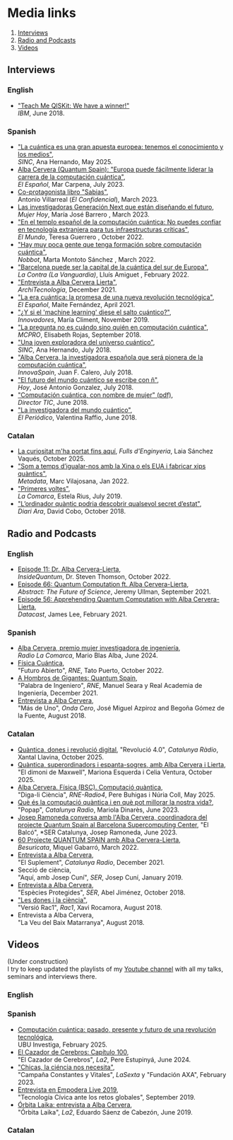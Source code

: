 # Media links

1. [Interviews](#interviews)
2. [Radio and Podcasts](#radio-and-podcasts)
3. [Videos](#videos)

## Interviews

### English

- ["Teach Me QISKit: We have a winner!"](https://www.ibm.com/blogs/research/2018/06/teach-qiskit-winner/)  
*IBM*, June 2018.

### Spanish

- ["La cuántica es una gran apuesta europea: tenemos el conocimiento y los medios"](https://www.agenciasinc.es/Entrevistas/La-cuantica-es-una-gran-apuesta-europea-tenemos-el-conocimiento-y-los-medios),  
  *SINC*, Ana Hernando, May 2025.
- [Alba Cervera (Quantum Spain): "Europa puede fácilmente liderar la carrera de la computación cuántica"](https://www.elespanol.com/invertia/disruptores-innovadores/politica-digital/espana/20230710/alba-cervera-quantum-spain-europa-puede-facilmente-liderar-carrera-computacion-cuantica/776922349_0.html),  
*El Español*, Mar Carpena, July 2023.
- [Co-protagonista libro "Sabias"](https://www.elconfidencial.com/tecnologia/ciencia/2022-11-30/cientificas-espanolas-ciencia-sabias-antonio-villarreal_3532111/),  
Antonio Villarreal (*El Confidencial*), March 2023.
- [Las investigadoras Generación Next que están diseñando el futuro](https://www.mujerhoy.com/actualidad/investigadoras-generacion-next-disenando-futuro-ciencia-mujeres-20230308063138-nt.html?ref=https%3A%2F%2Fwww.google.com%2F),  
*Mujer Hoy*, María José Barrero , March 2023.
- ["En el templo español de la computación cuántica: No puedes confiar en tecnología extranjera para tus infraestructuras críticas"](https://www.elmundo.es/papel/historias/2022/10/31/635fd34e21efa0836f8b45da.html),  
*El Mundo*, Teresa Guerrero , October 2022.
- ["Hay muy poca gente que tenga formación sobre computación cuántica"](https://www.nobbot.com/futuro/computacion-cuantica-alba-cervera-quantium-spain/),  
*Nobbot*, Marta Montoto Sánchez , March 2022.
- ["Barcelona puede ser la capital de la cuántica del sur de Europa"](https://www.lavanguardia.com/lacontra/20220226/8085353/barcelona-capital-cuantica-sur-europa.html),  
*La Contra (La Vanguardia)*, Lluís Amiguet , February 2022.
- ["Entrevista a Alba Cervera Lierta"](https://architecnologia.es/alba-cervera-entrevista-exclusiva),  
*ArchiTecnologia*, December 2021.
- ["La era cuántica: la promesa de una nueva revolución tecnológica"](https://www.elespanol.com/wakeupspain/20210413/cuantica-promesa-nueva-revolucion-tecnologica/571943754_0.html),  
*El Español*, Maite Fernández, April 2021.
- ["¿Y si el 'machine learning' diese el salto cuántico?"](https://www.elespanol.com/invertia/disruptores-innovadores/innovadores/investigacion/20191128/machine-learning-diese-salto-cuantico/447706572_0.html),  
*Innovadores*, María Climent, November 2019.
- ["La pregunta no es cuándo sino quién en computación cuántica"](https://www.muycomputerpro.com/2018/09/04/pregunta-cuando-quien),  
*MCPRO*, Elisabeth Rojas, September 2018.
- ["Una joven exploradora del universo cuántico"](https://www.agenciasinc.es/Entrevistas/Una-joven-exploradora-del-universo-cuantico),  
*SINC*, Ana Hernando, July 2018.
- ["Alba Cervera, la investigadora española que será pionera de la computación cuántica"](https://www.innovaspain.com/alba-cervera-ibm-computacion-cuantica/),  
*InnovaSpain*, Juan F. Calero, July 2018.
- ["El futuro del mundo cuántico se escribe con ñ"](https://www.hoy.es/tecnologia/investigacion/futuro-mundo-cuantico-Alba-Cervera-20180701205237-ntrc.html),  
*Hoy*, José Antonio Gonzalez, July 2018.
- ["Computación cuántica, con nombre de mujer" (pdf)](https://directortic.es/wp-content/uploads/2018/06/Director-TIC-195-jun-2018.pdf),    
*Director TIC*, June 2018.
- ["La investigadora del mundo cuántico"](https://amp.elperiodico.com/es/ciencia/20180603/alba-cervera-investigadora-computacion-cuantica-6852419),  
*El Periódico*, Valentina Raffio, June 2018.

### Catalan

- [La curiositat m'ha portat fins aquí](https://www.fullsdenginyeria.cat/la-curiositat-mha-portat-fins-aqui),
  *Fulls d'Enginyeria*, Laia Sánchez Vaqués, October 2025.
- ["Som a temps d’igualar-nos amb la Xina o els EUA i fabricar xips quàntics"](https://www.metadata.cat/entrevista/1925/alba-cervera-lierta-bsc-cns-ordinador-quantic),  
*Metadata*, Marc Vilajosana, Jan 2022.
- ["Primeres voltes"](https://www.lacomarca.net/primeres-voltes/),  
*La Comarca*, Estela Rius, July 2019.
- ["L’ordinador quàntic podria descobrir qualsevol secret d’estat"](https://www.ara.cat/societat/Alba-Cervera-ordinador-descobrir-qualsevol_0_2106389378),  
*Diari Ara*, David Cobo, October 2018.

## Radio and Podcasts

### English

- [Episode 11: Dr. Alba Cervera-Lierta](https://insidequantum.org/episodes/episode_albacerveralierta/),  
*InsideQuantum*, Dr. Steven Thomson, October 2022.
- [Episode 66: Quantum Computation ft. Alba Cervera-Lierta](https://linktr.ee/jeremyullman),  
*Abstract: The Future of Science*, Jeremy Ullman, September 2021.
- [Episode 56: Apprehending Quantum Computation with Alba Cervera-Lierta](https://datacast.simplecast.com/episodes/alba-cervera-lierta),  
*Datacast*, James Lee, February 2021.

### Spanish

- [Alba Cervera, premio mujer investigadora de ingeniería](https://www.lacomarca.net/podcasts/alba-cervera-premio-mujer-investigadora-de-ingenieria/),  
  *Radio La Comarca*, Mario Blas Alba, June 2024.
- [Física Cuántica](https://www.rtve.es/play/audios/futuro-abierto/fisica-cuantica/6708882/),  
"Futuro Abierto", *RNE*, Tato Puerto, October 2022.
- [A Hombros de Gigantes: Quantum Spain](https://www.rtve.es/play/audios/a-hombros-de-gigantes/palabra-ingeniero-quantum-spain-21-12-21/6256464/),  
"Palabra de Ingeniero", *RNE*, Manuel Seara y Real Academia de Ingeniería, December 2021.
- [Entrevista a Alba Cervera](https://www.ondacero.es/programas/mas-de-uno/programas-completos/mas-de-uno-08082018_201808085b6ad0510cf227b4079e174d),  
"Más de Uno", *Onda Cero*, José Miguel Azpiroz and Begoña Gómez de la Fuente, August 2018.

### Catalan

- [Quàntica, dones i revolució digital](https://www.3cat.cat/3cat/quantica-dones-i-revolucio-digital/audio/1258919/),
  "Revolució 4.0", *Catalunya Ràdio*, Xantal Llavina, October 2025.
- [Quàntica, superordinadors i espanta-sogres, amb Alba Cervera i Lierta](https://www.youtube.com/watch?v=f9smh_VM2x0),
  "El dimoni de Maxwell", Mariona Esquerda i Celia Ventura, October 2025.
- [Alba Cervera. Física (BSC). Computació quàntica](https://www.rtve.es/play/audios/diga-li-ciencia/alba-cervera-fisica-bsc-computacio-quantica/16592380/),  
"Diga-li Ciència", *RNE-Radio4*, Pere Buhigas i Núria Coll, May 2025.
- [Què és la computació quàntica i en què pot millorar la nostra vida?](https://www.ccma.cat/catradio/alacarta/popap/que-es-la-computacio-quantica-i-en-que-pot-millorar-la-nostra-vida/audio/1176900/),  
"Popap", *Catalunya Radio*, Mariola Dinarès, June 2023.
- [Josep Ramoneda conversa amb l'Alba Cervera, coordinadora del projecte Quantum Spain al Barcelona Supercomputing Center](https://cadenaser.com/audio/1686236807871/),
"El Balcó", *SER Catalunya, Josep Ramoneda, June 2023.
- [60 Projecte QUANTUM SPAIN amb Alba Cervera-Lierta](https://besuricata.com/projecte-quantum-spain-amb-alba-cervera-lierta/),  
*Besuricata*, Miquel Gabarró, March 2022.
- [Entrevista a Alba Cervera](https://www.ccma.cat/catradio/alacarta/el-suplement/alba-cervera-hem-de-trencar-amb-lestereotip-que-per-ser-fisic-has-de-ser-un-home-i-friqui/audio/1118761/),  
"El Suplement", *Catalunya Radio*, December 2021.
- Secció de ciència,  
"Aquí, amb Josep Cuní", *SER*, Josep Cuní, January 2019.
- [Entrevista a Alba Cervera](https://cadenaser.com/emisora/2018/10/29/sercat/1540805501_667355),  
"Espècies Protegides", *SER*, Abel Jiménez, October 2018.
- ["Les dones i la ciència"](https://www.rac1.cat/a-la-carta/detail/c34e9f49-f72b-4c71-a5a7-0369a5148557),  
"Versió Rac1", *Rac1*, Xavi Rocamora, August 2018.
- Entrevista a Alba Cervera,  
"La Veu del Baix Matarranya", August 2018.

## Videos

(Under construction)  
I try to keep updated the playlists of my [Youtube channel](https://www.youtube.com/channel/UCVzW73BIg4NLWJlQua59TKA) with all my talks, seminars and interviews there. 

### English

### Spanish

- [Computación cuántica: pasado, presente y futuro de una revolución tecnológica](https://www.youtube.com/watch?v=oBgWjV25KVk&list=PLK0aD1enESuWKCWDZBytCa5eXpAjka0Mv&index=7),  
UBU Investiga, February 2025.
- [El Cazador de Cerebros: Capítulo 100](https://www.rtve.es/play/videos/el-cazador-de-cerebros/cap-74-09-06-24/16140099/),  
"El Cazador de Cerebros", *La2*, Pere Estupinyá, June 2024.
- ["Chicas, la ciéncia nos necesita"](https://www.lasexta.com/constantes-vitales/mujeres-cientificas/chicas-ciencia-nos-necesita-constantes-vitales-vuelca-inspirar-vocacion-cientifica-ninas-adolescentes_2023020963e383e3bf44120001cef324.html),  
"Campaña Constantes y Vitales", *LaSexta* y "Fundación AXA", February 2023.
- [Entrevista en Empodera Live 2019](https://www.youtube.com/watch?v=ERwPFbuee10&list=PLK0aD1enESuWKCWDZBytCa5eXpAjka0Mv&index=6),  
"Tecnología Cívica ante los retos globales", September 2019. 
- [Órbita Laika: entrevista a Alba Cervera](https://www.rtve.es/play/videos/orbita-laika/orbita-laika-futuro-entrevista/5266230/),  
"Órbita Laika", *La2*, Eduardo Sáenz de Cabezón, June 2019.

### Catalan
